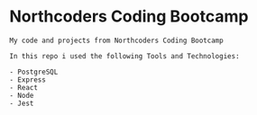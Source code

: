 # Northcoders Coding Bootcamp

```
My code and projects from Northcoders Coding Bootcamp
```

```
In this repo i used the following Tools and Technologies:

- PostgreSQL
- Express
- React
- Node
- Jest
```

